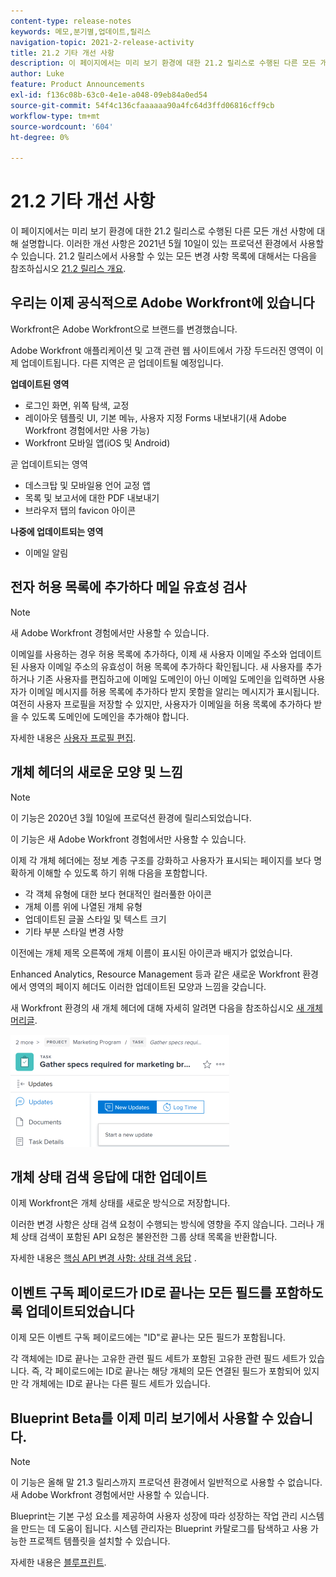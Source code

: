 ```yaml
---
content-type: release-notes
keywords: 메모,분기별,업데이트,릴리스
navigation-topic: 2021-2-release-activity
title: 21.2 기타 개선 사항
description: 이 페이지에서는 미리 보기 환경에 대한 21.2 릴리스로 수행된 다른 모든 개선 사항에 대해 설명합니다. 이러한 개선 사항은 2021년 5월 10일이 있는 프로덕션 환경에서 사용할 수 있습니다. 21.2 릴리스에서 사용할 수 있는 모든 변경 사항 목록은 21.2 릴리스 개요를 참조하십시오.
author: Luke
feature: Product Announcements
exl-id: f136c08b-63c0-4e1e-a048-09eb84a0ed54
source-git-commit: 54f4c136cfaaaaaa90a4fc64d3ffd06816cff9cb
workflow-type: tm+mt
source-wordcount: '604'
ht-degree: 0%

---
```


# 21.2 기타 개선 사항

이 페이지에서는 미리 보기 환경에 대한 21.2 릴리스로 수행된 다른 모든 개선 사항에 대해 설명합니다. 이러한 개선 사항은 2021년 5월 10일이 있는 프로덕션 환경에서 사용할 수 있습니다. 21.2 릴리스에서 사용할 수 있는 모든 변경 사항 목록에 대해서는 다음을 참조하십시오 [21.2 릴리스 개요](../../../product-announcements/product-releases/21.2-release-activity/21-2-release-overview.md).

## 우리는 이제 공식적으로 Adobe Workfront에 있습니다

Workfront은 Adobe Workfront으로 브랜드를 변경했습니다.

Adobe Workfront 애플리케이션 및 고객 관련 웹 사이트에서 가장 두드러진 영역이 이제 업데이트됩니다. 다른 지역은 곧 업데이트될 예정입니다.

**업데이트된 영역**

* 로그인 화면, 위쪽 탐색, 교정
* 레이아웃 템플릿 UI, 기본 메뉴, 사용자 지정 Forms 내보내기(새 Adobe Workfront 경험에서만 사용 가능)
* Workfront 모바일 앱(iOS 및 Android)

곧 업데이트되는 영역

* 데스크탑 및 모바일용 언어 교정 앱
* 목록 및 보고서에 대한 PDF 내보내기
* 브라우저 탭의 favicon 아이콘

**나중에 업데이트되는 영역**

* 이메일 알림

## 전자 허용 목록에 추가하다 메일 유효성 검사

>[!NOTE]
>
>새 Adobe Workfront 경험에서만 사용할 수 있습니다.

이메일를 사용하는 경우 허용 목록에 추가하다, 이제 새 사용자 이메일 주소와 업데이트된 사용자 이메일 주소의 유효성이 허용 목록에 추가하다 확인됩니다. 새 사용자를 추가하거나 기존 사용자를 편집하고에 이메일 도메인이 아닌 이메일 도메인을 입력하면 사용자가 이메일 메시지를 허용 목록에 추가하다 받지 못함을 알리는 메시지가 표시됩니다. 여전히 사용자 프로필을 저장할 수 있지만, 사용자가 이메일을 허용 목록에 추가하다 받을 수 있도록 도메인에 도메인을 추가해야 합니다.

자세한 내용은 [사용자 프로필 편집](../../../administration-and-setup/add-users/create-and-manage-users/edit-a-users-profile.md).

## 개체 헤더의 새로운 모양 및 느낌

>[!NOTE]
>
>이 기능은 2020년 3월 10일에 프로덕션 환경에 릴리스되었습니다.
>
>이 기능은 새 Adobe Workfront 경험에서만 사용할 수 있습니다.

이제 각 개체 헤더에는 정보 계층 구조를 강화하고 사용자가 표시되는 페이지를 보다 명확하게 이해할 수 있도록 하기 위해 다음을 포함합니다.

* 각 객체 유형에 대한 보다 현대적인 컬러풀한 아이콘
* 개체 이름 위에 나열된 개체 유형
* 업데이트된 글꼴 스타일 및 텍스트 크기
* 기타 부분 스타일 변경 사항

이전에는 개체 제목 오른쪽에 개체 이름이 표시된 아이콘과 배지가 없었습니다.

Enhanced Analytics, Resource Management 등과 같은 새로운 Workfront 환경에서 영역의 페이지 헤더도 이러한 업데이트된 모양과 느낌을 갖습니다.

새 Workfront 환경의 새 개체 헤더에 대해 자세히 알려면 다음을 참조하십시오 [새 개체 머리글](../../../workfront-basics/the-new-workfront-experience/new-object-headers.md).

![](assets/product-announcement-object-header-350x179.png)

## 개체 상태 검색 응답에 대한 업데이트

이제 Workfront은 개체 상태를 새로운 방식으로 저장합니다.

이러한 변경 사항은 상태 검색 요청이 수행되는 방식에 영향을 주지 않습니다. 그러나 개체 상태 검색이 포함된 API 요청은 불완전한 그룹 상태 목록을 반환합니다.

자세한 내용은 [핵심 API 변경 사항: 상태 검색 응답](../../../wf-api/api/api-changes-search.md) .

## 이벤트 구독 페이로드가 ID로 끝나는 모든 필드를 포함하도록 업데이트되었습니다

이제 모든 이벤트 구독 페이로드에는 &quot;ID&quot;로 끝나는 모든 필드가 포함됩니다.

각 객체에는 ID로 끝나는 고유한 관련 필드 세트가 포함된 고유한 관련 필드 세트가 있습니다. 즉, 각 페이로드에는 ID로 끝나는 해당 개체의 모든 연결된 필드가 포함되어 있지만 각 개체에는 ID로 끝나는 다른 필드 세트가 있습니다.

## Blueprint Beta를 이제 미리 보기에서 사용할 수 있습니다.

>[!NOTE]
>
>이 기능은 올해 말 21.3 릴리스까지 프로덕션 환경에서 일반적으로 사용할 수 없습니다. 새 Adobe Workfront 경험에서만 사용할 수 있습니다.

Blueprint는 기본 구성 요소를 제공하여 사용자 성장에 따라 성장하는 작업 관리 시스템을 만드는 데 도움이 됩니다. 시스템 관리자는 Blueprint 카탈로그를 탐색하고 사용 가능한 프로젝트 템플릿을 설치할 수 있습니다.

자세한 내용은 [블루프린트](../../../administration-and-setup/blueprints/blueprints.md).
